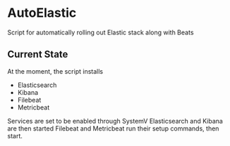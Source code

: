 # AutoElastic
Script for automatically rolling out Elastic stack along with Beats
## Current State  
At the moment, the script installs 
 - Elasticsearch
 - Kibana
 - Filebeat
 - Metricbeat
 
Services are set to be enabled through SystemV
Elasticsearch and Kibana are then started
Filebeat and Metricbeat run their setup commands, then start.
